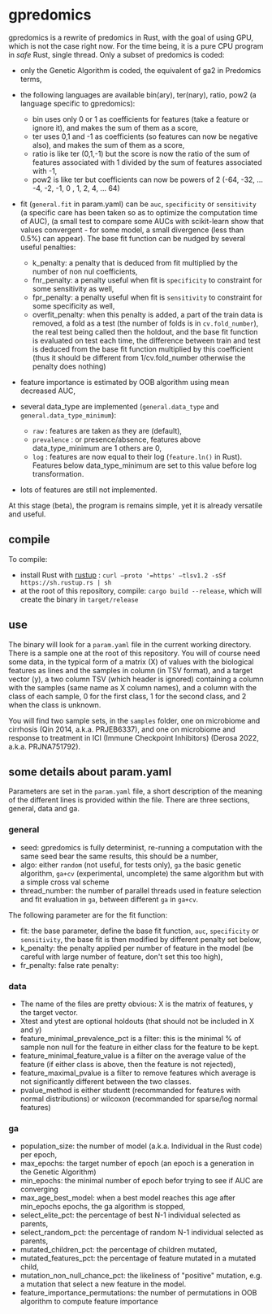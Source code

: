 # gpredomics

gpredomics is a rewrite of predomics in Rust, with the goal of using GPU, which is not the case right now. For the time being, it is a pure CPU program in _safe_ Rust, single thread. Only a subset of predomics is coded:

- only the Genetic Algorithm is coded, the equivalent of ga2 in Predomics terms,
- the following languages are available bin(ary), ter(nary), ratio, pow2 (a language specific to gpredomics):

  - bin uses only 0 or 1 as coefficients for features (take a feature or ignore it), and makes the sum of them as a score,
  - ter uses 0,1 and -1 as coefficients (so features can now be negative also), and makes the sum of them as a score,
  - ratio is like ter (0,1,-1) but the score is now the ratio of the sum of features associated with 1 divided by the sum of features associated with -1,
  - pow2 is like ter but coefficients can now be powers of 2 (-64, -32, ... -4, -2, -1, 0 , 1, 2, 4, ... 64)

- fit (`general.fit` in param.yaml) can be `auc`, `specificity` or `sensitivity` (a specific care has been taken so as to optimize the computation time of AUC),
(a small test to compare some AUCs with scikit-learn show that values convergent - for some model, a small divergence (less than 0.5%) can appear). The base fit function can be nudged by several useful penalties:

  - k_penalty: a penalty that is deduced from fit multiplied by the number of non nul coefficients,
  - fnr_penalty: a penalty useful when fit is `specificity` to constraint  for some sensitivity as well,
  - fpr_penalty: a penalty useful when fit is `sensitivity` to constraint  for some specificity as well,
  - overfit_penalty: when this penalty is added, a part of the train data is removed, a fold as a test (the number of folds is in `cv.fold_number`), the real test being called then the holdout, and the base fit function is evaluated on test each time, the difference between train and test is deduced from the base fit function multiplied by this coefficient (thus it should be different from 1/cv.fold_number otherwise the penalty does nothing) 

- feature importance is estimated by OOB algorithm using mean decreased AUC,
- several data_type are implemented (`general.data_type` and `general.data_type_minimum`): 

  - `raw` : features are taken as they are (default),
  - `prevalence` : or presence/absence, features above data_type_minimum are 1 others are 0,
  - `log` : features are now equal to their log (`feature.ln()` in Rust). Features below data_type_minimum are set to this value before log transformation.

- lots of features are still not implemented.

At this stage (beta), the program is remains simple, yet it is already versatile and useful. 

## compile

To compile:

- install Rust with [rustup](https://rustup.rs) : `curl –proto '=https' –tlsv1.2 -sSf https://sh.rustup.rs | sh`
- at the root of this repository, compile: `cargo build --release`, which will create the binary in `target/release`


## use

The binary will look for a `param.yaml` file in the current working directory. There is a sample one at the root of this repository. You will of course need some data, in the typical form of a matrix (X) of values with the biological features as lines and the samples in column (in TSV format), and a target vector (y), a two column TSV (which header is ignored) containing a column with the samples (same name as X column names), and a column with the class of each sample, 0 for the first class, 1 for the second class, and 2 when the class is unknown.

You will find two sample sets, in the `samples` folder, one on microbiome and cirrhosis (Qin 2014, a.k.a. PRJEB6337), and one on microbiome and response to treatment in ICI (Immune Checkpoint Inhibitors) (Derosa 2022, a.k.a. PRJNA751792).

## some details about param.yaml

Parameters are set in the `param.yaml` file, a short description of the meaning of the different lines is provided within the file.
There are three sections, general, data and ga.

### general

- seed: gpredomics is fully determinist, re-running a computation with the same seed bear the same results, this should be a number,
- algo: either `random` (not useful, for tests only), `ga` the basic genetic algorithm, `ga+cv` (experimental, uncomplete) the same algorithm but with a simple cross val scheme 
- thread_number: the number of parallel threads used in feature selection and fit evaluation in `ga`, between different `ga` in `ga+cv`.

The following parameter are for the fit function:
- fit: the base parameter, define the base fit function, `auc`, `specificity` or `sensitivity`, the base fit is then modified by different penalty set below,
- k_penalty: the penalty applied per number of feature in the model (be careful with large number of feature, don't set this too high),
- fr_penalty: false rate penalty: 

### data

- The name of the files are pretty obvious: X is the matrix of features, y the target vector.
- Xtest and ytest are optional holdouts (that should not be included in X and y)
- feature_minimal_prevalence_pct is a filter: this is the minimal % of sample non null for the feature in either class for the feature to be kept.
- feature_minimal_feature_value is a filter on the average value of the feature (if either class is above, then the feature is not rejected),
- feature_maximal_pvalue is a filter to remove features which average is not significantly different between the two classes.
- pvalue_method is either studentt (recommanded for features with normal distributions) or wilcoxon (recommanded for sparse/log normal features)

### ga

- population_size: the number of model (a.k.a. Individual in the Rust code) per epoch,
- max_epochs: the target number of epoch (an epoch is a generation in the Genetic Algorithm)
- min_epochs: the minimal number of epoch befor trying to see if AUC are converging
- max_age_best_model: when a best model reaches this age after min_epochs epochs, the ga algorithm is stopped,
- select_elite_pct: the percentage of best N-1 individual selected as parents,
- select_random_pct: the percentage of random N-1 individual selected as parents,
- mutated_children_pct: the percentage of children mutated,
- mutated_features_pct: the percentage of feature mutated in a mutated child,
- mutation_non_null_chance_pct: the likeliness of "positive" mutation, e.g. a mutation that select a new feature in the model.
- feature_importance_permutations: the number of permutations in OOB algorithm to compute feature importance

